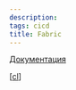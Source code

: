 ```yaml
---
description:
tags: cicd
title: Fabric
---
```

[Документация](https://www.fabfile.org/installing.html)

[[cl]]

[//begin]: # "Autogenerated link references for markdown compatibility"
[cl]: cl "ci/cd - непрервыная интеграция"
[//end]: # "Autogenerated link references"